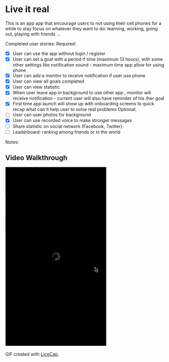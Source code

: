 # Live it real

This is an app app that encourage users to not using their cell phones for a while to stay focus on whatever they want to do: learning, working, going out, playing with friends …

Completed user stories:
Required:
- [x] User can use the app without login / register
- [x] User can set a goal with a period if time (maximum 12 hours), with some other settings like notification sound - maximum time app allow for using phone 
- [x] User can add a monitor to receive notification if user use phone
- [x] User can view all goals completed 
- [x] User can view statistic 
- [x] When user leave app in background to use other app , monitor will receive notification - current user will also have reminder of his /her goal
- [x] First time app launch will show up with onboarding screens to quick recap what can it help user to solve real problems
Optional:
- [ ] User can user photos for background
- [x] User can use recorded voice to make stronger messages
- [ ] Share statistic on social network (Facebook, Twitter)
- [ ] Leaderboard: ranking among friends or in the world
 
Notes:


## Video Walkthrough 
<img src="https://github.com/swift102016team5/mefocus/blob/master/walkthrough.gif?raw=true" />


GIF created with [LiceCap](http://www.cockos.com/licecap/).

